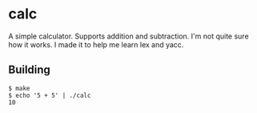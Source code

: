calc
====

A simple calculator. Supports addition and subtraction. I'm not quite sure how it works. I made it to help me learn lex and yacc.

Building
--------

```
$ make
$ echo '5 + 5' | ./calc
10
```
